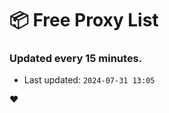 # :package: Free Proxy List
### Updated every 15 minutes.

- Last updated: `2024-07-31 13:05`

:heart:
